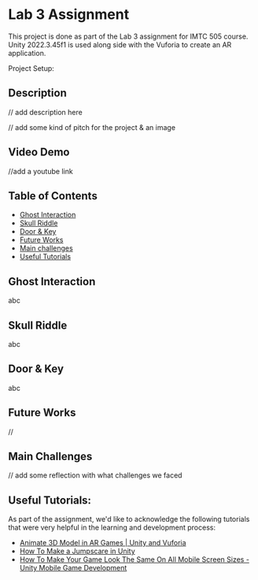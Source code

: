 # Lab 3 Assignment
This project is done as part of the Lab 3 assignment for IMTC 505 course.
Unity 2022.3.45f1 is used along side with the Vuforia to create an AR application.

Project Setup:



 
## Description
// add description here

// add some kind of pitch for the project & an image

 ## Video Demo
//add a youtube link



## Table of Contents
- [Ghost Interaction](#ghost-interaction)
- [Skull Riddle](#skull-riddle)
- [Door & Key](#door-and-key)
- [Future Works](#future-works)
- [Main challenges](#main-challenges)
- [Useful Tutorials](#useful-tutorials)


## Ghost Interaction
abc


## Skull Riddle
abc


## Door & Key
abc


## Future Works
// 

## Main Challenges
// add some reflection with what challenges we faced


## Useful Tutorials:
As part of the assignment, we'd like to acknowledge the following tutorials that were very helpful in the learning and development process: 
- [Animate 3D Model in AR Games | Unity and Vuforia](https://www.youtube.com/watch?v=lCu4z7CNELA)
- [How To Make a Jumpscare in Unity](https://www.youtube.com/watch?v=peNVI0O9mxY)
- [How To Make Your Game Look The Same On All Mobile Screen Sizes - Unity Mobile Game Development](https://www.youtube.com/watch?v=KxwxZea0KAg)
